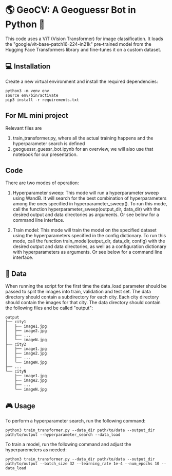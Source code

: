 # 🌎 GeoCV: A Geoguessr Bot in Python 🤖
This code uses a ViT (Vision Transformer) for image classification. It loads the "google/vit-base-patch16-224-in21k" pre-trained model from the Hugging Face Transformers library and fine-tunes it on a custom dataset.

## 💻 Installation
Create a new virtual environment and install the required dependencies:
```
python3 -m venv env
source env/bin/activate
pip3 install -r requirements.txt
```

## For ML mini project
Relevant files are 
1. train_transformer.py, where all the actual training happens and the hyperparameter search is defined
2. geoguessr_guessr_bot.ipynb for an overview, we will also use that notebook for our presentation.

## Code
There are two modes of operation:

1. Hyperparameter sweep: This mode will run a hyperparameter sweep using WandB. It will search for the best combination of hyperparameters among the ones specified in hyperparameter_sweep(). To run this mode, call the function hyperparameter_sweep(output_dir, data_dir) with the desired output and data directories as arguments. Or see below for a command line interface.

2. Train model: This mode will train the model on the specified dataset using the hyperparameters specified in the config dictionary. To run this mode, call the function train_model(output_dir, data_dir, config) with the desired output and data directories, as well as a configuration dictionary with hyperparameters as arguments. Or see below for a command line interface.

## 📂 Data
When running the script for the first time the data_load parameter should be passed to split the images into train, validation and test set. The data directory should contain a subdirectory for each city. Each city directory should contain the images for that city.
The data directory should contain the following files and be called "output":
```
output
├── city1
│   ├── image1.jpg
│   ├── image2.jpg
│   ├── ...
│   └── imageN.jpg
├── city2
│   ├── image1.jpg
│   ├── image2.jpg
│   ├── ...
│   └── imageN.jpg
├── ...
└── cityN
    ├── image1.jpg
    ├── image2.jpg
    ├── ...
    └── imageN.jpg
```


## 🎮 Usage
To perform a hyperparameter search, run the following command:

```
python3 train_transformer.py --data_dir path/to/data --output_dir path/to/output --hyperparameter_search --data_load
```

To train a model, run the following command and adjust the hyperparemeters as needed:
```
python3 train_transformer.py --data_dir path/to/data --output_dir path/to/output --batch_size 32 --learning_rate 1e-4 --num_epochs 10 --data_load
```

